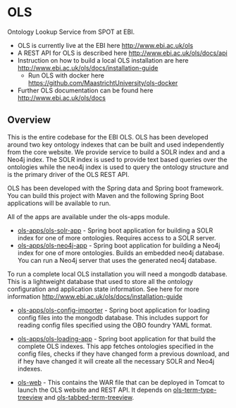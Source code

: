 # OLS
Ontology Lookup Service from SPOT at EBI. 

* OLS is currently live at the EBI here http://www.ebi.ac.uk/ols
* A REST API for OLS is described here http://www.ebi.ac.uk/ols/docs/api
* Instruction on how to build a local OLS installation are here http://www.ebi.ac.uk/ols/docs/installation-guide
  * Run OLS with docker here https://github.com/MaastrichtUniversity/ols-docker
* Further OLS documentation can be found here http://www.ebi.ac.uk/ols/docs

## Overview

This is the entire codebase for the EBI OLS. OLS has been developed around two key ontology indexes that can be built and used
 independently from the core website. We provide service to build a SOLR index and and a Neo4j index. The SOLR index is used to provide text based queries over the ontologies while the neo4j index is used to query the ontology structure and is the primary driver of the OLS REST API. 
 
 OLS has been developed with the Spring data and Spring boot framework. You can build this project with Maven and the following Spring Boot applications will be available to run. 
 
All of the apps are available under the ols-apps module. 

 * [ols-apps/ols-solr-app](ols-apps/ols-solr-app) - Spring boot application for building a SOLR index for one of more ontologies. Requires access to a SOLR server. 
 * [ols-apps/ols-neo4j-app](ols-apps/ols-neo4j-app) - Spring boot application for building a Neo4j index for one of more ontologies. Builds an embedded neo4j database. You can run a Neo4j server that uses the generated neo4j database. 

To run a complete local OLS installation you will need a mongodb database. This is a lightweight database that used to store all the ontology configuration and application state information. See here for more information http://www.ebi.ac.uk/ols/docs/installation-guide 

 * [ols-apps/ols-config-importer](ols-apps/ols-config-importer) - Spring boot application for loading config files into the mongodb database. This includes support for reading config files specified using the OBO foundry YAML format. 
 * [ols-apps/ols-loading-app](ols-apps/ols-loading-app) - Spring boot application for that build the complete OLS indexes. This app fetches ontologies specified in the config files, checks if they have changed form a previous download, and if hey have changed it will create all the necessary SOLR and Neo4j indexes. 

 * [ols-web](ols-web) - This contains the WAR file that can be deployed in Tomcat to launch the OLS website and REST API. 
It depends on [ols-term-type-treeview](https://github.com/EBISPOT/ols-term-type-treeview) and [ols-tabbed-term-treeview](https://github.com/EBISPOT/ols-tabbed-term-treeview).
